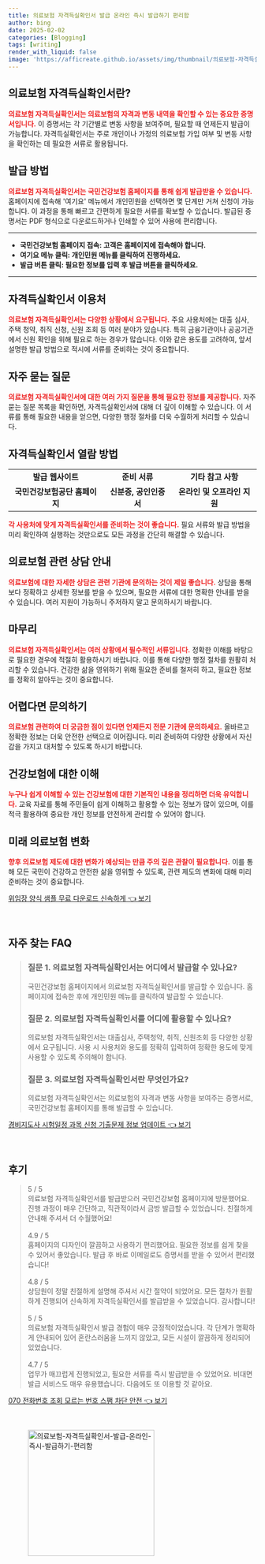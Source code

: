 ```yaml
---
title: 의료보험 자격득실확인서 발급 온라인 즉시 발급하기 편리함
author: bing
date: 2025-02-02
categories: [Blogging]
tags: [writing]
render_with_liquid: false
image: 'https://afficreate.github.io/assets/img/thumbnail/의료보험-자격득실확인서-발급-온라인-즉시-발급하기-편리함.webp'
---
```



<h2 id='의료보험자격득실확인서란'>의료보험 자격득실확인서란?</h2>

<p><b><span style="color: #ee2323;">의료보험 자격득실확인서는 의료보험의 자격과 변동 내역을 확인할 수 있는 중요한 증명서입니다.</span></b> 이 증명서는 각 기간별로 변동 사항을 보여주며, 필요할 때 언제든지 발급이 가능합니다. 자격득실확인서는 주로 개인이나 가정의 의료보험 가입 여부 및 변동 사항을 확인하는 데 필요한 서류로 활용됩니다.</p>

<h2 id='발급방법'>발급 방법</h2>

<p><b><span style="color: #ee2323;">의료보험 자격득실확인서는 국민건강보험 홈페이지를 통해 쉽게 발급받을 수 있습니다.</span></b> 홈페이지에 접속해 '여기요' 메뉴에서 개인민원을 선택하면 몇 단계만 거쳐 신청이 가능합니다. 이 과정을 통해 빠르고 간편하게 필요한 서류를 확보할 수 있습니다. 발급된 증명서는 PDF 형식으로 다운로드하거나 인쇄할 수 있어 사용에 편리합니다.</p>

<hr />

<ul>
    <li><b>국민건강보험 홈페이지 접속: 고객은 홈페이지에 접속해야 합니다.</b></li>
    <li><b>여기요 메뉴 클릭: 개인민원 메뉴를 클릭하여 진행하세요.</b></li>
    <li><b>발급 버튼 클릭: 필요한 정보를 입력 후 발급 버튼을 클릭하세요.</b></li>
</ul>

<hr />

<h2 id='자격득실확인서이용처'>자격득실확인서 이용처</h2>

<p><b><span style="color: #ee2323;">의료보험 자격득실확인서는 다양한 상황에서 요구됩니다.</span></b> 주요 사용처에는 대출 심사, 주택 청약, 취직 신청, 신원 조회 등 여러 분야가 있습니다. 특히 금융기관이나 공공기관에서 신원 확인을 위해 필요로 하는 경우가 많습니다. 이와 같은 용도를 고려하여, 앞서 설명한 발급 방법으로 적시에 서류를 준비하는 것이 중요합니다.</p>

<h2 id='자주묻는질문'>자주 묻는 질문</h2>

<p><b><span style="color: #ee2323;">의료보험 자격득실확인서에 대한 여러 가지 질문을 통해 필요한 정보를 제공합니다.</span></b> 자주 묻는 질문 목록을 확인하면, 자격득실확인서에 대해 더 깊이 이해할 수 있습니다. 이 서류를 통해 필요한 내용을 얻으면, 다양한 행정 절차를 더욱 수월하게 처리할 수 있습니다.</p>

<h2 id='자격득실확인서열람방법'>자격득실확인서 열람 방법</h2>

<table>
    <tr>
        <td style="text-align: center; height: 17px;"><b>발급 웹사이트</b></td>
        <td style="text-align: center; height: 17px;"><b>준비 서류</b></td>
        <td style="text-align: center; height: 17px;"><b>기타 참고 사항</b></td>
    </tr>
    <tr>
        <td style="text-align: center; height: 17px;"><b>국민건강보험공단 홈페이지</b></td>
        <td style="text-align: center; height: 17px;"><b>신분증, 공인인증서</b></td>
        <td style="text-align: center; height: 17px;"><b>온라인 및 오프라인 지원</b></td>
    </tr>
</table>

<p><b><span style="color: #ee2323;">각 사용처에 맞게 자격득실확인서를 준비하는 것이 좋습니다.</span></b> 필요 서류와 발급 방법을 미리 확인하여 실행하는 것만으로도 모든 과정을 간단히 해결할 수 있습니다.</p>

<h2 id='의료보험관련상담안내'>의료보험 관련 상담 안내</h2>

<p><b><span style="color: #ee2323;">의료보험에 대한 자세한 상담은 관련 기관에 문의하는 것이 제일 좋습니다.</span></b> 상담을 통해 보다 정확하고 상세한 정보를 받을 수 있으며, 필요한 서류에 대한 명확한 안내를 받을 수 있습니다. 여러 지원이 가능하니 주저하지 말고 문의하시기 바랍니다.</p>

<h2 id='마무리'>마무리</h2>

<p><b><span style="color: #ee2323;">의료보험 자격득실확인서는 여러 상황에서 필수적인 서류입니다.</span></b> 정확한 이해를 바탕으로 필요한 경우에 적절히 활용하시기 바랍니다. 이를 통해 다양한 행정 절차를 원활히 처리할 수 있습니다. 건강한 삶을 영위하기 위해 필요한 준비를 철저히 하고, 필요한 정보를 정확히 알아두는 것이 중요합니다.</p>

<h2 id='어렵다면문의하기'>어렵다면 문의하기</h2>

<p><b><span style="color: #ee2323;">의료보험 관련하여 더 궁금한 점이 있다면 언제든지 전문 기관에 문의하세요.</span></b> 올바르고 정확한 정보는 더욱 안전한 선택으로 이어집니다. 미리 준비하여 다양한 상황에서 자신감을 가지고 대처할 수 있도록 하시기 바랍니다.</p>

<h2 id='건강보험에대한이해'>건강보험에 대한 이해</h2>

<p><b><span style="color: #ee2323;">누구나 쉽게 이해할 수 있는 건강보험에 대한 기본적인 내용을 정리하면 더욱 유익합니다.</span></b> 교육 자료를 통해 주민들이 쉽게 이해하고 활용할 수 있는 정보가 많이 있으며, 이를 적극 활용하여 중요한 개인 정보를 안전하게 관리할 수 있어야 합니다.</p>

<h2 id='미래의료보험변화'>미래 의료보험 변화</h2>

<p><b><span style="color: #ee2323;">향후 의료보험 제도에 대한 변화가 예상되는 만큼 주의 깊은 관찰이 필요합니다.</span></b> 이를 통해 모든 국민이 건강하고 안전한 삶을 영위할 수 있도록, 관련 제도의 변화에 대해 미리 준비하는 것이 중요합니다.</p>


<p><a class="click-button" title="위임장 양식 샘플 무료 다운로드 신속하게" href="https://afficreate.github.io/posts/%EC%9C%84%EC%9E%84%EC%9E%A5-%EC%96%91%EC%8B%9D-%EC%83%98%ED%94%8C-%EB%AC%B4%EB%A3%8C-%EB%8B%A4%EC%9A%B4%EB%A1%9C%EB%93%9C-%EC%8B%A0%EC%86%8D%ED%95%98%EA%B2%8C/" rel="dofollow">위임장 양식 샘플 무료 다운로드 신속하게 👈 보기</a></p><br>
<h2 id='자주_찾는_FAQ'>자주 찾는 FAQ</h2>
<div itemscope="" itemtype="https://schema.org/FAQPage"> 
<blockquote> 
<div itemscope="" itemprop="mainEntity" itemtype="https://schema.org/Question"> 
<h3 itemprop="name">질문 1. 의료보험 자격득실확인서는 어디에서 발급할 수 있나요?</h3> 
<div itemscope="" itemprop="acceptedAnswer" itemtype="https://schema.org/Answer"> 
<span itemprop="text"> 
<p>국민건강보험 홈페이지에서 의료보험 자격득실확인서를 발급할 수 있습니다. 홈페이지에 접속한 후에 개인민원 메뉴를 클릭하여 발급할 수 있습니다.</p> 
</span> 
</div> 
</div> 

<div itemscope="" itemprop="mainEntity" itemtype="https://schema.org/Question"> 
<h3 itemprop="name">질문 2. 의료보험 자격득실확인서를 어디에 활용할 수 있나요?</h3> 
<div itemscope="" itemprop="acceptedAnswer" itemtype="https://schema.org/Answer"> 
<span itemprop="text"> 
<p>의료보험 자격득실확인서는 대출심사, 주택청약, 취직, 신원조회 등 다양한 상황에서 요구됩니다. 사용 시 사용처와 용도를 정확히 입력하여 정확한 용도에 맞게 사용할 수 있도록 주의해야 합니다.</p> 
</span> 
</div> 
</div> 

<div itemscope="" itemprop="mainEntity" itemtype="https://schema.org/Question"> 
<h3 itemprop="name">질문 3. 의료보험 자격득실확인서란 무엇인가요?</h3> 
<div itemscope="" itemprop="acceptedAnswer" itemtype="https://schema.org/Answer"> 
<span itemprop="text"> 
<p>의료보험 자격득실확인서는 의료보험의 자격과 변동 사항을 보여주는 증명서로, 국민건강보험 홈페이지를 통해 발급할 수 있습니다.</p> 
</span> 
</div> 
</div> 
</blockquote> 
</div>
<p><a class="click-button" title="경비지도사 시험일정 과목 신청 기출문제 정보 업데이트" href="https://afficreate.github.io/posts/%EA%B2%BD%EB%B9%84%EC%A7%80%EB%8F%84%EC%82%AC-%EC%8B%9C%ED%97%98%EC%9D%BC%EC%A0%95-%EA%B3%BC%EB%AA%A9-%EC%8B%A0%EC%B2%AD-%EA%B8%B0%EC%B6%9C%EB%AC%B8%EC%A0%9C-%EC%A0%95%EB%B3%B4-%EC%97%85%EB%8D%B0%EC%9D%B4%ED%8A%B8/" rel="dofollow">경비지도사 시험일정 과목 신청 기출문제 정보 업데이트 👈 보기</a></p><br>
<h2 id='후기'>후기</h2>
<div itemscope itemtype="https://schema.org/Product">
  <blockquote>
  <div itemprop="review" itemscope itemtype="https://schema.org/Review">
      <div itemprop="reviewRating" itemscope itemtype="https://schema.org/Rating"> <span itemprop="ratingValue">5</span> / <span itemprop="bestRating">5</span> </div>
      <span itemprop="reviewBody">의료보험 자격득실확인서를 발급받으러 국민건강보험 홈페이지에 방문했어요. 진행 과정이 매우 간단하고, 직관적이라서 금방 발급할 수 있었습니다. 친절하게 안내해 주셔서 더 수월했어요!</span>
  </div>
  <br>
  <div itemprop="review" itemscope itemtype="https://schema.org/Review">
      <div itemprop="reviewRating" itemscope itemtype="https://schema.org/Rating"> <span itemprop="ratingValue">4.9</span> / <span itemprop="bestRating">5</span> </div>
      <span itemprop="reviewBody">홈페이지의 디자인이 깔끔하고 사용하기 편리했어요. 필요한 정보를 쉽게 찾을 수 있어서 좋았습니다. 발급 후 바로 이메일로도 증명서를 받을 수 있어서 편리했습니다!</span>
  </div>
  <br>
  <div itemprop="review" itemscope itemtype="https://schema.org/Review">
      <div itemprop="reviewRating" itemscope itemtype="https://schema.org/Rating"> <span itemprop="ratingValue">4.8</span> / <span itemprop="bestRating">5</span> </div>
      <span itemprop="reviewBody">상담원이 정말 친절하게 설명해 주셔서 시간 절약이 되었어요. 모든 절차가 원활하게 진행되어 신속하게 자격득실확인서를 발급받을 수 있었습니다. 감사합니다!</span>
  </div>
  <br>
  <div itemprop="review" itemscope itemtype="https://schema.org/Review">
      <div itemprop="reviewRating" itemscope itemtype="https://schema.org/Rating"> <span itemprop="ratingValue">5</span> / <span itemprop="bestRating">5</span> </div>
      <span itemprop="reviewBody">의료보험 자격득실확인서 발급 경험이 매우 긍정적이었습니다. 각 단계가 명확하게 안내되어 있어 혼란스러움을 느끼지 않았고, 모든 시설이 깔끔하게 정리되어 있었습니다.</span>
  </div>
  <br>
  <div itemprop="review" itemscope itemtype="https://schema.org/Review">
      <div itemprop="reviewRating" itemscope itemtype="https://schema.org/Rating"> <span itemprop="ratingValue">4.7</span> / <span itemprop="bestRating">5</span> </div>
      <span itemprop="reviewBody">업무가 매끄럽게 진행되었고, 필요한 서류를 즉시 발급받을 수 있었어요. 비대면 발급 서비스도 매우 유용했습니다. 다음에도 또 이용할 것 같아요.</span>
  </div>
  </blockquote>
</div>
<p><a class="click-button" title="070 전화번호 조회 모르는 번호 스팸 차단 안전" href="https://afficreate.github.io/posts/070-%EC%A0%84%ED%99%94%EB%B2%88%ED%98%B8-%EC%A1%B0%ED%9A%8C-%EB%AA%A8%EB%A5%B4%EB%8A%94-%EB%B2%88%ED%98%B8-%EC%8A%A4%ED%8C%B8-%EC%B0%A8%EB%8B%A8-%EC%95%88%EC%A0%84/" rel="dofollow">070 전화번호 조회 모르는 번호 스팸 차단 안전 👈 보기</a></p><br>
<figure class="image"><img src="https://afficreate.github.io/assets/img/thumbnail/의료보험-자격득실확인서-발급-온라인-즉시-발급하기-편리함.webp" alt="의료보험-자격득실확인서-발급-온라인-즉시-발급하기-편리함" width="256" height="256"></figure>